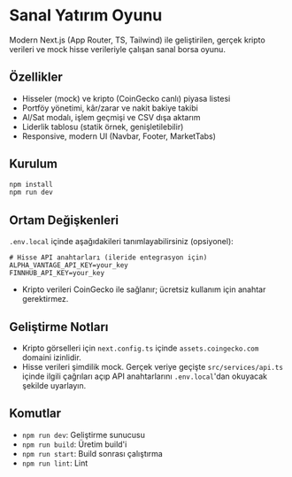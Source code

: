 # Sanal Yatırım Oyunu

Modern Next.js (App Router, TS, Tailwind) ile geliştirilen, gerçek kripto verileri ve mock hisse verileriyle çalışan sanal borsa oyunu.

## Özellikler
- Hisseler (mock) ve kripto (CoinGecko canlı) piyasa listesi
- Portföy yönetimi, kâr/zarar ve nakit bakiye takibi
- Al/Sat modalı, işlem geçmişi ve CSV dışa aktarım
- Liderlik tablosu (statik örnek, genişletilebilir)
- Responsive, modern UI (Navbar, Footer, MarketTabs)

## Kurulum
```bash
npm install
npm run dev
```

## Ortam Değişkenleri
`.env.local` içinde aşağıdakileri tanımlayabilirsiniz (opsiyonel):
```
# Hisse API anahtarları (ileride entegrasyon için)
ALPHA_VANTAGE_API_KEY=your_key
FINNHUB_API_KEY=your_key
```

- Kripto verileri CoinGecko ile sağlanır; ücretsiz kullanım için anahtar gerektirmez.

## Geliştirme Notları
- Kripto görselleri için `next.config.ts` içinde `assets.coingecko.com` domaini izinlidir.
- Hisse verileri şimdilik mock. Gerçek veriye geçişte `src/services/api.ts` içinde ilgili çağrıları açıp API anahtarlarını `.env.local`'dan okuyacak şekilde uyarlayın.

## Komutlar
- `npm run dev`: Geliştirme sunucusu
- `npm run build`: Üretim build'i
- `npm run start`: Build sonrası çalıştırma
- `npm run lint`: Lint
